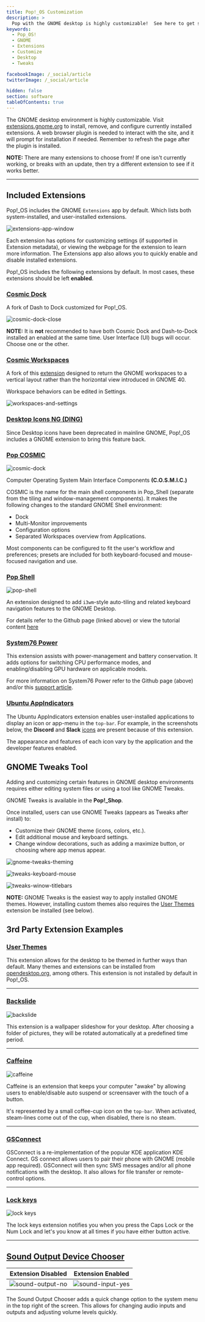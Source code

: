 ```yaml
---
title: Pop!_OS Customization
description: >
  Pop with the GNOME desktop is highly customizable!  See here to get started making your desktop just right for you.
keywords:
  - Pop_OS!
  - GNOME
  - Extensions
  - Customize
  - Desktop
  - Tweaks

facebookImage: /_social/article
twitterImage: /_social/article

hidden: false
section: software
tableOfContents: true
---
```


The GNOME desktop environment is highly customizable. Visit [extensions.gnome.org](https://extensions.gnome.org) to install, remove, and configure currently installed extensions.  A web browser plugin is needed to interact with the site, and it will prompt for installation if needed.  Remember to refresh the page after the plugin is installed.

**NOTE:** There are many extensions to choose from! If one isn't currently working, or breaks with an update, then try a different extension to see if it works better.

---

## Included Extensions

Pop!\_OS includes the GNOME ```Extensions``` app by default. Which lists both system-installed, and user-installed extensions.

![extensions-app-window](/images/customize-gnome/extensions-app-window.png)

Each extension has options for customizing settings (if supported in Extension metadata), or viewing the webpage for the extension to learn more information. The Extensions app also allows you to quickly enable and disable installed extensions.

Pop!\_OS includes the following extensions by default. In most cases, these extensions should be left **enabled**.

### [Cosmic Dock](https://github.com/pop-os/cosmic-dock)

A fork of Dash to Dock customized for Pop!\_OS.

![cosmic-dock-close](/images/customize-gnome/cosmic-dock-close.png)

**NOTE:** It is **not** recommended to have both Cosmic Dock and Dash-to-Dock installed an enabled at the same time. User Interface (UI) bugs will occur. Choose one or the other.

### [Cosmic Workspaces](https://github.com/pop-os/cosmic-workspaces)

A fork of this [extension](https://github.com/RensAlthuis/vertical-overview) designed to return the GNOME workspaces to a vertical layout rather than the horizontal view introduced in GNOME 40.

Workspace behaviors can be edited in Settings.

![workspaces-and-settings](/images/customize-gnome/workspaces-and-settings.png)

### [Desktop Icons NG (DING)](https://gitlab.com/rastersoft/desktop-icons-ng)

Since Desktop icons have been deprecated in mainline GNOME, Pop!_OS includes a GNOME extension to bring this feature back.

### [Pop COSMIC](https://github.com/pop-os/cosmic)

![cosmic-dock](/images/customize-gnome/cosmic-dock.png)

Computer Operating System Main Interface Components **(C.O.S.M.I.C.)**

COSMIC is the name for the main shell components in Pop_Shell (separate from the tiling and window-management components). It makes the following changes to the standard GNOME Shell environment:

- Dock
- Multi-Monitor improvements
- Configuration options
- Separated Workspaces overview from Applications.

Most components can be configured to fit the user's workflow and preferences; presets are included for both keyboard-focused and mouse-focused navigation and use.

### [Pop Shell](https://github.com/pop-os/shell)

![pop-shell](/images/customize-gnome/pop-shell.png)

An extension designed to add `i3wm`-style auto-tiling and related keyboard navigation features to the GNOME Desktop.

For details refer to the Github page (linked above) or view the tutorial content [here](/articles/pop-basics)

### [System76 Power](https://github.com/pop-os/gnome-shell-extension-system76-power)

This extension assists with power-management and battery conservation. It adds options for switching CPU performance modes, and enabling/disabling GPU hardware on applicable models.

For more information on System76 Power refer to the Github page (above) and/or this [support article](/articles/graphics-switch-pop).

### [Ubuntu AppIndicators](https://github.com/ubuntu/gnome-shell-extension-appindicator)

The Ubuntu AppIndicators extension enables user-installed applications to display an icon or app-menu in the `top-bar`. For example, in the screenshots below, the **Discord** and **Slack** [icons](/articles/customize-gnome#pop-shell) are present because of this extension.

The appearance and features of each icon vary by the application and the developer features enabled.

## GNOME Tweaks Tool

Adding and customizing certain features in GNOME desktop environments requires either editing system files or using a tool like GNOME Tweaks.

GNOME Tweaks is available in the **Pop!\_Shop**.

Once installed, users can use GNOME Tweaks (appears as Tweaks after install) to:

- Customize their GNOME theme (icons, colors, etc.).
- Edit additional mouse and keyboard settings.
- Change window decorations, such as adding a maximize button, or choosing where app menus appear.

![gnome-tweaks-theming](/images/customize-gnome/gnome-tweaks-themeing.png)

![tweaks-keyboard-mouse](/images/customize-gnome/tweaks-keyboard-mouse.png)

![tweaks-winow-titlebars](/images/customize-gnome/tweaks-window-bars.png)

**NOTE:** GNOME Tweaks is the easiest way to apply installed GNOME themes. However, installing custom themes also requires the [User Themes](#user-themes) extension be installed (see below).

## 3rd Party Extension Examples

### [User Themes](https://extensions.gnome.org/extension/19/user-themes/)

This extension allows for the desktop to be themed in further ways than default. Many themes and extensions can be installed from [opendesktop.org](https://www.opendesktop.org/s/Gnome), among others. This extension is not installed by default in Pop!_OS.

---

### [Backslide](https://extensions.gnome.org/extension/543/backslide/)

![backslide](/images/customize-gnome/backslide-new.png)

This extension is a wallpaper slideshow for your desktop.  After choosing a folder of pictures, they will be rotated automatically at a predefined time period.

---

### [Caffeine](https://extensions.gnome.org/extension/517/caffeine/)

![caffeine](/images/customize-gnome/caffeine.png)

Caffeine is an extension that keeps your computer "awake" by allowing users to enable/disable auto suspend or screensaver with the touch of a button.

It's represented by a small coffee-cup icon on the `top-bar`. When activated, steam-lines come out of the cup, when disabled, there is no steam.

---

### [GSConnect](https://extensions.gnome.org/extension/1319/gsconnect/)

GSConnect is a re-implementation of the popular KDE application KDE Connect. GS connect allows users to pair their phone with GNOME (mobile app required). GSConnect will then sync SMS messages and/or all phone notifications with the desktop. It also allows for file transfer or remote-control options.

---

### [Lock keys](https://extensions.gnome.org/extension/36/lock-keys/)

![lock keys](/images/customize-gnome/lock-keys-3.png)

The lock keys extension notifies you when you press the Caps Lock or the Num Lock and let's you know at all times if you have either button active.

---

## [Sound Output Device Chooser](https://extensions.gnome.org/extension/906/sound-output-device-chooser/)

Extension Disabled | Extension Enabled
---------|----------
 ![sound-output-no](/images/customize-gnome/without-sound-devices.png) | ![sound-input-yes](/images/customize-gnome/with-sound-devices.png)

The Sound Output Chooser adds a quick change option to the system menu in the top right of the screen.  This allows for changing audio inputs and outputs and adjusting volume levels quickly.
